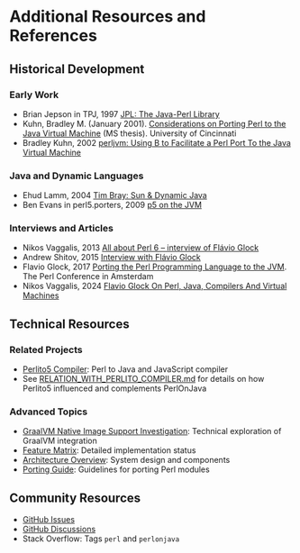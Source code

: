 # Additional Resources and References

## Historical Development

### Early Work
- Brian Jepson in TPJ, 1997 [JPL: The Java-Perl Library](https://www.foo.be/docs/tpj/issues/vol2_4/tpj0204-0003.html)
- Kuhn, Bradley M. (January 2001). [Considerations on Porting Perl to the Java Virtual Machine](http://www.ebb.org/bkuhn/writings/technical/thesis/) (MS thesis). University of Cincinnati
- Bradley Kuhn, 2002 [perljvm: Using B to Facilitate a Perl Port To the Java Virtual Machine](https://www.ebb.org/bkuhn/articles/perljvm.html)

### Java and Dynamic Languages
- Ehud Lamm, 2004 [Tim Bray: Sun & Dynamic Java](http://lambda-the-ultimate.org/node/426)
- Ben Evans in perl5.porters, 2009 [p5 on the JVM](https://www.nntp.perl.org/group/perl.perl5.porters/2009/08/msg150099.html)

### Interviews and Articles
- Nikos Vaggalis, 2013 [All about Perl 6 – interview of Flávio Glock](http://www.josetteorama.com/all-about-perl-6-interview-of-flavio-glock/)
- Andrew Shitov, 2015 [Interview with Flávio Glock](https://andrewshitov.com/2015/05/15/interview-with-flavio-glock/)
- Flavio Glock, 2017 [Porting the Perl Programming Language to the JVM](https://www.youtube.com/watch?v=n9htVGitBIE). The Perl Conference in Amsterdam
- Nikos Vaggalis, 2024 [Flavio Glock On Perl, Java, Compilers And Virtual Machines](https://www.i-programmer.info/professional-programmer/103-i-programmer/17491-flavio-glock-on-perl-java-compilers-and-virtual-machines.html)

## Technical Resources

### Related Projects
- [Perlito5 Compiler](https://github.com/fglock/Perlito): Perl to Java and JavaScript compiler
- See [RELATION_WITH_PERLITO_COMPILER.md](RELATION_WITH_PERLITO_COMPILER.md) for details on how Perlito5 influenced and complements PerlOnJava

### Advanced Topics
- [GraalVM Native Image Support Investigation](GRAALVM.md): Technical exploration of GraalVM integration
- [Feature Matrix](FEATURE_MATRIX.md): Detailed implementation status
- [Architecture Overview](ARCHITECTURE.md): System design and components
- [Porting Guide](PORTING_MODULES.md): Guidelines for porting Perl modules

## Community Resources
- [GitHub Issues](https://github.com/fglock/PerlOnJava/issues)
- [GitHub Discussions](https://github.com/fglock/PerlOnJava/discussions)
- Stack Overflow: Tags `perl` and `perlonjava`

